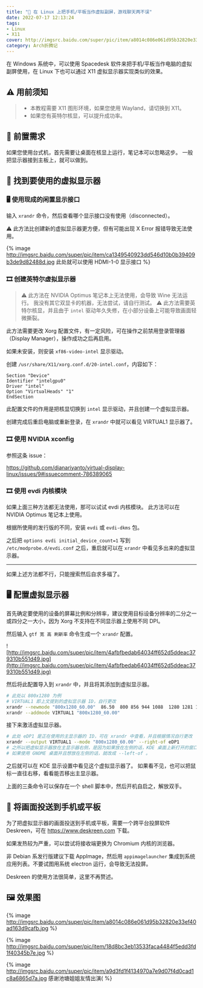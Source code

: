 ```yaml
---
title: "📲 在 Linux 上把手机/平板当作虚拟副屏，游戏聊天两不误"
date: 2022-07-17 12:13:24
tags: 
- Linux
- X11
cover: http://imgsrc.baidu.com/super/pic/item/a8014c086e061d95b32820e33ef40ad163d9cafb.jpg
category: Arch折腾记
---
```


在 Windows 系统中，可以使用 Spacedesk 软件来把手机/平板当作电脑的虚拟副屏使用，在 Linux 下也可以通过 X11 虚拟显示器实现类似的效果。

<!--more-->

## ⚠️ 用前须知

> - 本教程需要 X11 图形环境，如果您使用 Wayland，请切换到 X11。
> - 如果您有英特尔核显，可以提升成功率。

## 🔩 前置需求

如果您使用台式机，首先需要让桌面在核显上运行，笔记本可以忽略这步。
一般把显示器接到主板上，就可以做到。

## 🔌 找到要使用的虚拟显示器

### 🖥️ 使用现成的闲置显示接口

输入 `xrandr` 命令，然后查看哪个显示接口没有使用（disconnected）。

⚠️ 此方法比创建新的虚拟显示器更方便，但有可能出现 X Error 报错导致无法使用。

{% image http://imgsrc.baidu.com/super/pic/item/ca1349540923dd546d10b0b39409b3de9d82488d.jpg 此处就可以使用 HDMI-1-0 显示接口 %}

### 🎞️ 创建英特尔虚拟显示器

> ⚠️ 此方法在 NVIDIA Optimus 笔记本上无法使用，会导致 Wine 无法运行。
> 我没有其它双显卡的机器，无法尝试，请自行测试。
> ⚠️ 此方法需要英特尔核显，并且由于 `intel` 驱动年久失修，在小部分设备上可能导致画面轻微撕裂。

此方法需要更改 Xorg 配置文件，有一定风险，可在操作之前禁用登录管理器（Display Manager），操作成功之后再启用。

如果未安装，则安装 `xf86-video-intel` 显示驱动。

创建 `/usr/share/X11/xorg.conf.d/20-intel.conf`，内容如下：

```
Section "Device"
Identifier "intelgpu0"
Driver "intel"
Option "VirtualHeads" "1"
EndSection
```

此配置文件的作用是把核显切换到 `intel` 显示驱动，并且创建一个虚拟显示器。

创建完成后重启电脑或重新登录，在 `xrandr` 中就可以看见 VIRTUAL1 显示器了。

### 🎞️ 使用 NVIDIA xconfig

参照这条 issue：

https://github.com/dianariyanto/virtual-display-linux/issues/9#issuecomment-786389065

### 🎞️ 使用 evdi 内核模块

如果上面三种方法都无法使用，那可以试试 evdi 内核模块。
此方法可以在 NVIDIA Optimus 笔记本上使用。

根据所使用的发行版的不同，安装 `evdi` 或 `evdi-dkms` 包。

之后把 `options evdi initial_device_count=1` 写到 `/etc/modprobe.d/evdi.conf` 之后，重启就可以在 `xrandr` 中看见多出来的虚拟显示器。

---

如果上述方法都不行，只能搜索然后自求多福了。

## 🖥️ 配置虚拟显示器

首先确定要使用的设备的屏幕比例和分辨率，建议使用目标设备分辨率的二分之一或四分之一大小，因为 Xorg 不支持在不同显示器上使用不同 DPI。

然后输入 `gtf 宽 高 刷新率` 命令生成一个 `xrandr` 配置。

![http://imgsrc.baidu.com/super/pic/item/4afbfbedab64034ff652d5ddeac379310b551d49.jpg](http://imgsrc.baidu.com/super/pic/item/4afbfbedab64034ff652d5ddeac379310b551d49.jpg)

然后将此配置导入到 `xrandr` 中，并且将其添加到虚拟显示器。

```bash
# 此处以 800x1280 为例
# VIRTUAL1 即上文提到的虚拟显示器 ID，自行更改
xrandr --newmode "800x1280_60.00"  86.50  800 856 944 1088  1280 1281 1284 1325  -HSync +Vsync
xrandr --addmode VIRTUAL1 "800x1280_60.00"
```

接下来激活虚拟显示器。

```bash
# 此处 eDP1 是正在使用的主显示器的 ID，可在 xrandr 中查看，并且根据情况自行更改
xrandr --output VIRTUAL1 --mode "800x1280_60.00" --right-of eDP1
# 之所以把虚拟显示器放在主显示器右侧，是因为如果放在左侧的话，KDE 桌面上新打开的窗口尺寸会变得很小。
# 如果使用 GNOME 桌面并且想放在左侧的话，就改成 --left-of 。
```

之后就可以在 KDE 显示设置中看见这个虚拟显示器了。
如果看不见，也可以把鼠标一直往右移，看看能否移出主显示器。

上面的三条命令可以保存在一个 shell 脚本中，然后开机自启之，解放双手。

## 📨 将画面投送到手机或平板

为了把虚拟显示器的画面投送到手机或平板，需要一个跨平台投屏软件 Deskreen，可在 https://www.deskreen.com 下载。

<!--为保证性能，接收端建议使用基于 Chromium 内核的浏览器，不建议火狐。-->

如果发热较为严重，可以尝试将接收端更换为 Chromium 内核的浏览器。

非 Debian 系发行版建议下载 AppImage，然后用 `appimagelauncher` 集成到系统应用列表。不要试图用系统 electron 运行，会导致无法投屏。

Deskreen 的使用方法很简单，这里不再赘述。

## 🖼️ 效果图

{% image http://imgsrc.baidu.com/super/pic/item/a8014c086e061d95b32820e33ef40ad163d9cafb.jpg %}

{% image http://imgsrc.baidu.com/super/pic/item/18d8bc3eb13533faca4484f5edd3fd1f40345b7e.jpg %}

{% image http://imgsrc.baidu.com/super/pic/item/a9d3fd1f4134970a7e9d07f4d0cad1c8a6865d7a.jpg 感谢池塘姐姐友情出演( %}

